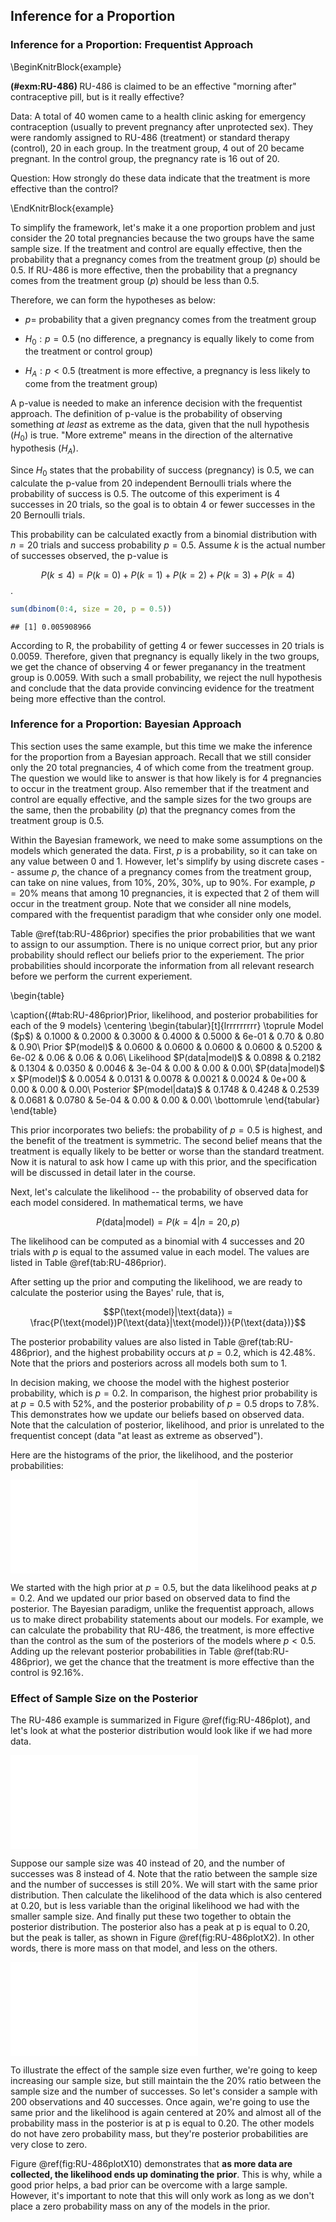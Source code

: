 ## Inference for a Proportion

### Inference for a Proportion: Frequentist Approach

\BeginKnitrBlock{example}<div class="example"><span class="example" id="exm:RU-486"><strong>(\#exm:RU-486) </strong></span>RU-486 is claimed to be an effective "morning after" contraceptive pill, but is it really effective?

Data: A total of 40 women came to a health clinic asking for emergency contraception (usually to prevent pregnancy after unprotected sex). They were randomly assigned to RU-486 (treatment) or standard therapy (control), 20 in each group. In the treatment group, 4 out of 20 became pregnant. In the control group, the pregnancy rate is 16 out of 20.

Question: How strongly do these data indicate that the treatment is more effective than the control?</div>\EndKnitrBlock{example}

To simplify the framework, let's make it a one proportion problem and just consider the 20 total pregnancies because the two groups have the same sample size. If the treatment and control are equally effective, then the probability that a pregnancy comes from the treatment group ($p$) should be 0.5. If RU-486 is more effective, then the probability that a pregnancy comes from the treatment group ($p$) should be less than 0.5.

Therefore, we can form the hypotheses as below:

* $p =$ probability that a given pregnancy comes from the treatment group

* $H_0: p = 0.5$ (no difference, a pregnancy is equally likely to come from the treatment or control group)

* $H_A: p < 0.5$ (treatment is more effective, a pregnancy is less likely to come from the treatment group)
 
A p-value is needed to make an inference decision with the frequentist approach. The definition of p-value is the probability of observing something *at least* as extreme as the data, given that the null hypothesis ($H_0$) is true. "More extreme" means in the direction of the alternative hypothesis ($H_A$).

Since $H_0$ states that the probability of success (pregnancy) is 0.5, we can calculate the p-value from 20 independent Bernoulli trials where the probability of success is 0.5. The outcome of this experiment is 4 successes in 20 trials, so the goal is to obtain 4 or fewer successes in the 20 Bernoulli trials. 

This probability can be calculated exactly from a binomial distribution with $n=20$ trials and success probability $p=0.5$. Assume $k$ is the actual number of successes observed, the p-value is 

$$P(k \leq 4) = P(k = 0) + P(k = 1) + P(k = 2) + P(k = 3) + P(k = 4)$$.


```r
sum(dbinom(0:4, size = 20, p = 0.5))
```

```
## [1] 0.005908966
```

According to $\mathsf{R}$, the probability of getting 4 or fewer successes in 20 trials is 0.0059. Therefore, given that pregnancy is equally likely in the two groups, we get the chance of observing 4 or fewer preganancy in the treatment group is 0.0059. With such a small probability, we reject the null hypothesis and conclude that the data provide convincing evidence for the treatment being more effective than the control. 

### Inference for a Proportion: Bayesian Approach

This section uses the same example, but this time we make the inference for the proportion from a Bayesian approach. Recall that we still consider only the 20 total pregnancies, 4 of which come from the treatment group. The question we would like to answer is that how likely is for 4 pregnancies to occur in the treatment group. Also remember that if the treatment and control are equally effective, and the sample sizes for the two groups are the same, then the probability ($p$) that the pregnancy comes from the treatment group is 0.5. 

Within the Bayesian framework, we need to make some assumptions on the models which generated the data. First, $p$ is a probability, so it can take on any value between 0 and 1. However, let's simplify by using discrete cases -- assume $p$, the chance of a pregnancy comes from the treatment group, can take on nine values, from 10%, 20%, 30%, up to 90%. For example, $p = 20\%$ means that among 10 pregnancies, it is expected that 2 of them will occur in the treatment group. Note that we consider all nine models, compared with the frequentist paradigm that whe consider only one model. 

Table \@ref(tab:RU-486prior) specifies the prior probabilities that we want to assign to our assumption. There is no unique correct prior, but any prior probability should reflect our beliefs prior to the experiement. The prior probabilities should incorporate the information from all relevant research before we perform the current experiement.

\begin{table}

\caption{(\#tab:RU-486prior)Prior, likelihood, and posterior probabilities for each of the 9 models}
\centering
\begin{tabular}[t]{lrrrrrrrrr}
\toprule
Model (\$p\$) & 0.1000 & 0.2000 & 0.3000 & 0.4000 & 0.5000 & 6e-01 & 0.70 & 0.80 & 0.90\\
Prior \$P(model)\$ & 0.0600 & 0.0600 & 0.0600 & 0.0600 & 0.5200 & 6e-02 & 0.06 & 0.06 & 0.06\\
Likelihood \$P(data|model)\$ & 0.0898 & 0.2182 & 0.1304 & 0.0350 & 0.0046 & 3e-04 & 0.00 & 0.00 & 0.00\\
\$P(data|model)\$ x \$P(model)\$ & 0.0054 & 0.0131 & 0.0078 & 0.0021 & 0.0024 & 0e+00 & 0.00 & 0.00 & 0.00\\
Posterior \$P(model|data)\$ & 0.1748 & 0.4248 & 0.2539 & 0.0681 & 0.0780 & 5e-04 & 0.00 & 0.00 & 0.00\\
\bottomrule
\end{tabular}
\end{table}

This prior incorporates two beliefs: the probability of $p = 0.5$ is highest, and the benefit of the treatment is symmetric. The second belief means that the treatment is equally likely to be better or worse than the standard treatment. Now it is natural to ask how I came up with this prior, and the specification will be discussed in detail later in the course.

Next, let's calculate the likelihood -- the probability of observed data for each model considered. In mathematical terms, we have

$$ P(\text{data}|\text{model}) = P(k = 4 | n = 20, p)$$

The likelihood can be computed as a binomial with 4 successes and 20 trials with $p$ is equal to the assumed value in each model. The values are listed in Table \@ref(tab:RU-486prior).

After setting up the prior and computing the likelihood, we are ready to calculate the posterior using the Bayes' rule, that is,

$$P(\text{model}|\text{data}) = \frac{P(\text{model})P(\text{data}|\text{model})}{P(\text{data})}$$

The posterior probability values are also listed in Table \@ref(tab:RU-486prior), and the highest probability occurs at $p=0.2$, which is 42.48%. Note that the priors and posteriors across all models both sum to 1.

In decision making, we choose the model with the highest posterior probability, which is $p=0.2$. In comparison, the highest prior probability is at $p=0.5$ with 52%, and the posterior probability of $p=0.5$ drops to 7.8%. This demonstrates how we update our beliefs based on observed data. Note that the calculation of posterior, likelihood, and prior is unrelated to the frequentist concept (data "at least as extreme as observed").


Here are the histograms of the prior, the likelihood, and the posterior probabilities:

![(\#fig:RU-486plot)Original: sample size $n=20$ and number of successes $k=4$](01-basics-02-inf-for-prop_files/figure-latex/RU-486plot-1.pdf) 

We started with the high prior at $p=0.5$, but the data likelihood peaks at $p=0.2$. And we updated our prior based on observed data to find the posterior. The Bayesian paradigm, unlike the frequentist approach, allows us to make direct probability statements about our models. For example, we can calculate the probability that RU-486, the treatment, is more effective than the control as the sum of the posteriors of the models where $p<0.5$. Adding up the relevant posterior probabilities in Table \@ref(tab:RU-486prior), we get the chance that the treatment is more effective than the control is 92.16%. 

### Effect of Sample Size on the Posterior

The RU-486 example is summarized in Figure \@ref(fig:RU-486plot), and let's look at what the posterior distribution would look like if we had more data.

![(\#fig:RU-486plotX2)More data: sample size $n=40$ and number of successes $k=8$](01-basics-02-inf-for-prop_files/figure-latex/RU-486plotX2-1.pdf) 

Suppose our sample size was 40 instead of 20, and the number of successes was 8 instead of 4. Note that the ratio between the sample size and the number of successes is still 20%. We will start with the same prior distribution. Then calculate the likelihood of the data which is also centered at 0.20, but is less variable than the original likelihood we had with the smaller sample size. And finally put these two together to obtain the posterior distribution. The posterior also has a peak at p is equal to 0.20, but the peak is taller, as shown in Figure \@ref(fig:RU-486plotX2). In other words, there is more mass on that model, and less on the others. 

![(\#fig:RU-486plotX10)More data: sample size $n=200$ and number of successes $k=40$](01-basics-02-inf-for-prop_files/figure-latex/RU-486plotX10-1.pdf) 

To illustrate the effect of the sample size even further, we're going to keep increasing our sample size, but still maintain the the 20% ratio between the sample size and the number of successes. So let's consider a sample with 200 observations and 40 successes. Once again, we're going to use the same prior and the likelihood is again centered at 20% and almost all of the probability mass in the posterior is at p is equal to 0.20. The other models do not have zero probability mass, but they're posterior probabilities are very close to zero. 

Figure \@ref(fig:RU-486plotX10) demonstrates that **as more data are collected, the likelihood ends up dominating the prior**. This is why, while a good prior helps, a bad prior can be overcome with a large sample. However, it's important to note that this will only work as long as we don't place a zero probability mass on any of the models in the prior. 
